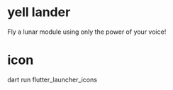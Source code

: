 # yell lander
Fly a lunar module using only the power of your voice!
# icon
dart run flutter_launcher_icons